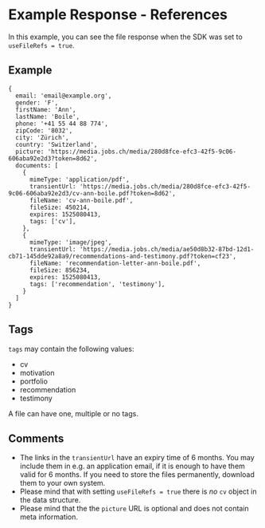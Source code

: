 # Example Response - References

In this example, you can see the file response when the SDK was set to `useFileRefs = true`.

## Example

```
{
  email: 'email@example.org',
  gender: 'F',
  firstName: 'Ann',
  lastName: 'Boile',
  phone: '+41 55 44 88 774',
  zipCode: '8032',
  city: 'Zürich',
  country: 'Switzerland',
  picture: 'https://media.jobs.ch/media/280d8fce-efc3-42f5-9c06-606aba92e2d3?token=8d62',
  documents: [
    {
      mimeType: 'application/pdf',
      transientUrl: 'https://media.jobs.ch/media/280d8fce-efc3-42f5-9c06-606aba92e2d3/cv-ann-boile.pdf?token=8d62',
      fileName: 'cv-ann-boile.pdf',
      fileSize: 450214,
      expires: 1525080413,
      tags: ['cv'],
    },
    {
      mimeType: 'image/jpeg',
      transientUrl: 'https://media.jobs.ch/media/ae50d8b32-87bd-12d1-cb71-145dde92a8a9/recommendations-and-testimony.pdf?token=cf23',
      fileName: 'recommendation-letter-ann-boile.pdf',
      fileSize: 856234,
      expires: 1525080413,
      tags: ['recommendation', 'testimony'],
    }
  ]
}
```

## Tags
`tags` may contain the following values:
* cv
* motivation
* portfolio
* recommendation
* testimony

A file can have one, multiple or no tags.


## Comments
* The links in the `transientUrl` have an expiry time of 6 months. You may include them in e.g. an application email, if it is enough to have them valid for 6 months. If you need to store the files permanently, download them to your own system.
* Please mind that with setting `useFileRefs = true` there is *no* `cv` object in the data structure.
* Please mind that the the `picture` URL is optional and does not contain meta information.
